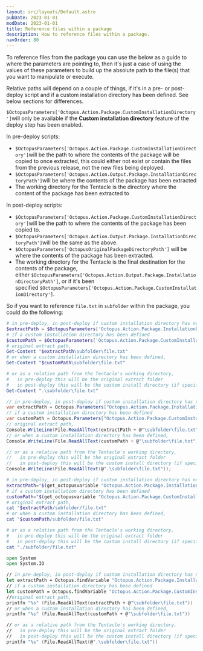 ```yaml
---
layout: src/layouts/Default.astro
pubDate: 2023-01-01
modDate: 2023-01-01
title: Reference files within a package
description: How to reference files within a package.
navOrder: 80
---
```


To reference files from the package you can use the below as a guide to where the parameters are pointing to, then it's just a case of using the values of these parameters to build up the absolute path to the file(s) that you want to manipulate or execute.

Relative paths will depend on a couple of things, if it's in a pre- or post-deploy script and if a custom installation directory has been defined. See below sections for differences.

`$OctopusParameters['Octopus.Action.Package.CustomInstallationDirectory']`will only be available if the **Custom installation directory** feature of the deploy step has been enabled.

In pre-deploy scripts:

- `$OctopusParameters['Octopus.Action.Package.CustomInstallationDirectory']`will be the path to where the contents of the package will be copied to once extracted, this could either not exist or contain the files from the previous release, not the new files being deployed.
- `$OctopusParameters['Octopus.Action.Output.Package.InstallationDirectoryPath']`will be where the contents of the package has been extracted
- The working directory for the Tentacle is the directory where the content of the package has been extracted to

In post-deploy scripts:

- `$OctopusParameters['Octopus.Action.Package.CustomInstallationDirectory']`will be the path to where the contents of the package has been copied to.
- `$OctopusParameters['Octopus.Action.Output.Package.InstallationDirectoryPath']`will be the same as the above.
- `$OctopusParameters['OctopusOriginalPackageDirectoryPath']` will be where the contents of the package has been extracted.
- The working directory for the Tentacle is the final destination for the contents of the package, either `$OctopusParameters['Octopus.Action.Output.Package.InstallationDirectoryPath']`, or if it's been specified `$OctopusParameters['Octopus.Action.Package.CustomInstallationDirectory']`.

So if you want to reference `file.txt` in `subfolder` within the package, you could do the following:

```powershell PowerShell
# in pre-deploy, in post-deploy if custom installation directory has not been defined
$extractPath = $OctopusParameters['Octopus.Action.Package.InstallationDirectoryPath'] 
# if a custom installation directory has been defined
$customPath = $OctopusParameters['Octopus.Action.Package.CustomInstallationDirectory']
# original extract path,
Get-Content "$extractPath\subfolder\file.txt"
# or when a custom installation directory has been defined,
Get-Content "$customPath\subfolder\file.txt"

# or as a relative path from the Tentacle's working directory, 
#   in pre-deploy this will be the original extract folder
#   in post-deploy this will be the custom install directory (if specified), otherwise the original extract folder
Get-Content ".\subfolder\file.txt"
```
```cs C#
// in pre-deploy, in post-deploy if custom installation directory has not been defined
var extractPath = Octopus.Parameters["Octopus.Action.Package.InstallationDirectoryPath"];
// if a custom installation directory has been defined
var customPath = Octopus.Parameters["Octopus.Action.Package.CustomInstallationDirectory"];
// original extract path,
Console.WriteLine(File.ReadAllText(extractPath + @"\subfolder\file.txt"));
// or when a custom installation directory has been defined,
Console.WriteLine(File.ReadAllText(customPath + @"\subfolder\file.txt"));

// or as a relative path from the Tentacle's working directory, 
//   in pre-deploy this will be the original extract folder
//   in post-deploy this will be the custom install directory (if specified), otherwise the original extract folder
Console.WriteLine(File.ReadAllText(@".\subfolder\file.txt"));
```
```bash Bash
# in pre-deploy, in post-deploy if custom installation directory has not been defined
extractPath="$(get_octopusvariable "Octopus.Action.Package.InstallationDirectoryPath")"
# if a custom installation directory has been defined
customPath="$(get_octopusvariable "Octopus.Action.Package.CustomInstallationDirectory")"
# original extract path,
cat "$extractPath/subfolder/file.txt"
# or when a custom installation directory has been defined,
cat "$customPath/subfolder/file.txt"

# or as a relative path from the Tentacle's working directory, 
#   in pre-deploy this will be the original extract folder
#   in post-deploy this will be the custom install directory (if specified), otherwise the original extract folder
cat "./subfolder/file.txt"
```
```fsharp F#
open System
open System.IO

// in pre-deploy, in post-deploy if custom installation directory has not been defined
let extractPath = Octopus.findVariable "Octopus.Action.Package.InstallationDirectoryPath"
// if a custom installation directory has been defined
let customPath = Octopus.findVariable "Octopus.Action.Package.CustomInstallationDirectory"
//original extract path,
printfn "%s" (File.ReadAllText(extractPath + @"\subfolder\file.txt"))
// or when a custom installation directory has been defined,
printfn "%s" (File.ReadAllText(customPath + @"\subfolder\file.txt"))

// or as a relative path from the Tentacle's working directory, 
//   in pre-deploy this will be the original extract folder
//   in post-deploy this will be the custom install directory (if specified), otherwise the original extract folder
printfn "%s" (File.ReadAllText(@".\subfolder\file.txt"))
```
